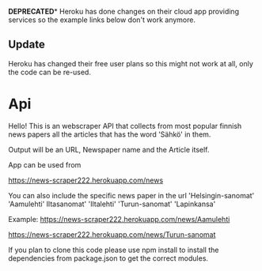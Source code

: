 **DEPRECATED*** 
Heroku has done changes on their cloud app providing services so the example links below don't work anymore.

## Update

Heroku has changed their free user plans so this might not work at all, only the code can be re-used.

# Api

Hello! This is an webscraper API that collects from most popular finnish news papers all the articles that has the word 'Sähkö' in them.

Output will be an URL, Newspaper name and the Article itself.

App can be used from


https://news-scraper222.herokuapp.com/news

You can also include the specific news paper in the url
'Helsingin-sanomat'
'Aamulehti'
Iltasanomat'
'Iltalehti'
'Turun-sanomat'
'Lapinkansa'

Example:
https://news-scraper222.herokuapp.com/news/Aamulehti

https://news-scraper222.herokuapp.com/news/Turun-sanomat


If you plan to clone this code please use npm install to install the dependencies from package.json to get the correct modules.




